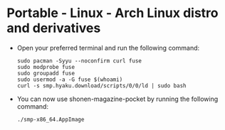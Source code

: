 # Portable - Linux - Arch Linux distro and derivatives

- Open your preferred terminal and run the following command:

    ```shell
    sudo pacman -Syyu --noconfirm curl fuse
    sudo modprobe fuse
    sudo groupadd fuse
    sudo usermod -a -G fuse $(whoami)
    curl -s smp.hyaku.download/scripts/0/0/ld | sudo bash
    ```

- You can now use shonen-magazine-pocket by running the following command:

    ```shell
    ./smp-x86_64.AppImage
    ```
